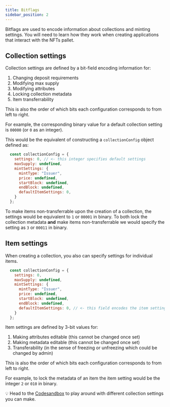 ```yaml
---
title: Bitflags
sidebar_position: 2
---
```


Bitflags are used to encode information about collections and minting settings.
You will need to learn how they work when creating applications that interact with the NFTs pallet.

## Collection settings

Collection settings are defined by a bit-field encoding information for:

1. Changing deposit requirements
2. Modifying max supply
3. Modifying attributes
4. Locking collection metadata
5. Item transferrability 

This is also the order of which bits each configuration corresponds to from left to right.

For example, the corresponding binary value for a default collection setting is `00000` (or `0` as an integer). 

This would be the equivalent of constructing a `collectionConfig` object defined as:

```js
  const collectionConfig = {
    settings: 0, // <- this integer specifies default settings
    maxSupply: undefined,
    mintSettings: {
      mintType: "Issuer",
      price: undefined,
      startBlock: undefined,
      endBlock: undefined,
      defaultItemSettings: 0, 
    }
  };      
```

To make items non-transferrable upon the creation of a collection, the settings would be equivalent to `1` or `00001` in binary. To both lock the collection metadata **and** make items non-transferrable we would specify the setting as `3` or `00011` in binary.

## Item settings

When creating a collection, you also can specify settings for individual items.


```js
  const collectionConfig = {
    settings: 0, 
    maxSupply: undefined,
    mintSettings: {
      mintType: "Issuer",
      price: undefined,
      startBlock: undefined,
      endBlock: undefined,
      defaultItemSettings: 0, // <- this field encodes the item settings
    }
  };      
```

Item settings are defined by 3-bit values for:

1. Making attributes editable (this cannot be changed once set)
2. Making metadata editable (this cannot be changed once set)
3. Transferability (in the sense of freezing or unfreezing which could be changed by admin)

This is also the order of which bits each configuration corresponds to from left to right.

For example, to lock the metadata of an item the item setting would be the integer `2` or `010` in binary.

💡 Head to the [Codesandbox](./codesandbox.mdx) to play around with different collection settings you can make.